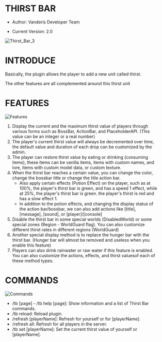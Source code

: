 # THIRST BAR
- Author: Vanderis Developer Team

- Current Version: 2.0

![Thirst_Bar_3](https://github.com/Vanderis-Team/ThirstBar/assets/135495959/09962c6c-0845-4f55-bb13-78c458050c2e)
# INTRODUCE
Basically, the plugin allows the player to add a new unit called thirst.

The other features are all complemented around this thirst unit

# FEATURES
![Features](https://github.com/Vanderis-Team/ThirstBar/assets/135495959/d5cc823c-c751-4093-88d1-f4cab36ac135)
1. Display the current and the maximum thirst value of players through various forms such as BossBar, ActionBar, and PlaceholderAPI. (This value can be an integer or a real number)
2. The player's current thirst value will always be decremented over time, the default value and duration of each drop can be customized by the admin.
3. The player can restore thirst value by eating or drinking (consuming items), these items can be vanilla items, items with custom names, and lore, items with custom model data, or custom texture.
4. When the thirst bar reaches a certain value, you can change the color, change the bossbar title or change the title action bar. 
    - Also apply certain effects (Potion Effect) on the player, such as at 100%, the player's thirst bar is green, and has a speed 1 effect, while at 25%, the player's thirst bar is green. the player's thirst is red and has a slow effect 1. 
    - In addition to the potion effects, and changing the display status of the action bar/bossbar, we can also add actions like [title], [message], [sound], or [player]/[console]
5. Disable the thirst bar in some special worlds (DisabledWorld) or some special zones (Region - WorldGuard flag). You can also customize different thirst rates in different regions (WorldGuard)
6. Another special display method is to replace the hunger bar with the thirst bar. (Hunger bar will almost be removed and useless when you enable this feature)
7. Players can also drink rainwater or raw water if this feature is enabled. You can also customize the actions, effects, and thirst values ​​of each of these method types.

# COMMANDS
![Commands](https://github.com/Vanderis-Team/ThirstBar/assets/135495959/18261555-be45-4035-8fd3-8da1e54f0bc0)
- /tb [page] - /tb help [page]: Show information and a list of Thirst Bar commands.
- /tb reload: Reload plugin.
- /refresh [playerName]: Refresh for yourself or for [playerName].
- /refresh all: Refresh for all players in the server.
- /tb set <value> [playerName]: Set the current thirst value of yourself or [playerName].
